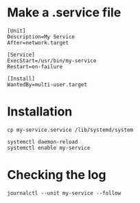 <!-- TITLE: Linux Systemctl -->
<!-- SUBTITLE: How to make a Service under Systemctl -->

# Make a .service file

```text
[Unit]
Description=My Service
After=network.target

[Service]
ExecStart=/usr/bin/my-service
Restart=on-failure

[Install]
WantedBy=multi-user.target
```

# Installation

```text
cp my-service.service /lib/systemd/system

systemctl daemon-reload
systemctl enable my-service
```


# Checking the log

```text
journalctl --unit my-service --follow
```


